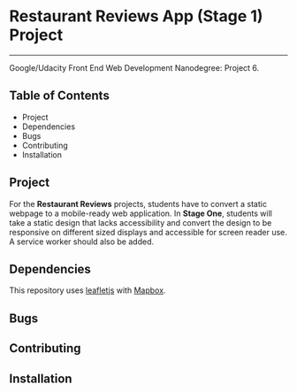 # Restaurant Reviews App (Stage 1) Project
---
Google/Udacity Front End Web Development Nanodegree: Project 6.

## Table of Contents
* Project
* Dependencies
* Bugs
* Contributing
* Installation

## Project
For the **Restaurant Reviews** projects, students have to convert a static webpage to a mobile-ready web application.
In **Stage One**, students will take a static design that lacks accessibility and convert the design to be responsive on different sized displays and accessible for screen reader use. A service worker should also be added.

## Dependencies
 
This repository uses [leafletjs](https://leafletjs.com/) with [Mapbox](https://www.mapbox.com/). 

## Bugs

## Contributing

## Installation


 



